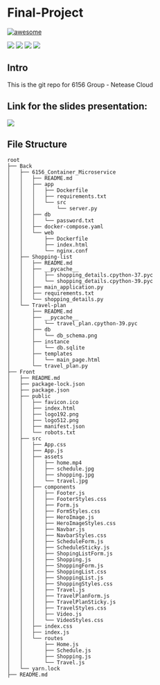 # Final-Project

[![awesome](https://img.shields.io/badge/React-20232A?style=for-the-badge&logo=react&logoColor=61DAFB)](https://github.com/sindresorhus/awesome)



<p>
<a href="https://reactjs.org/"><img src="https://img.shields.io/badge/React-20232A?style=for-the-badge&logo=react&logoColor=61DAFB
"></a>
<a href="https://aws.amazon.com/"><img src="https://img.shields.io/badge/Amazon_AWS-FF9900?style=for-the-badge&logo=amazonaws&logoColor=white
"></a>
<a href="https://slack.com/"><img src="https://img.shields.io/badge/Slack-4A154B?style=for-the-badge&logo=slack&logoColor=white
"></a>
<a href="https://www.mysql.com/"><img src="https://img.shields.io/badge/MySQL-00000F?style=for-the-badge&logo=mysql&logoColor=white
"></a>
</p>


## Intro
This is the git repo for 6156 Group - Netease Cloud

## Link for the slides presentation: 
<a href="https://docs.google.com/presentation/d/1MvFerIajkF_7eNrPqZPHVMIqC6BbYphq5qkf1SJue6E/edit?usp=sharing"><img src="https://img.shields.io/badge/Google_Cloud-4285F4?style=for-the-badge&logo=google-cloud&logoColor=white
"></a>


## File Structure
```
root
├── Back
│   ├── 6156_Container_Microservice
│   │   ├── README.md
│   │   ├── app
│   │   │   ├── Dockerfile
│   │   │   ├── requirements.txt
│   │   │   └── src
│   │   │       └── server.py
│   │   ├── db
│   │   │   └── password.txt
│   │   ├── docker-compose.yaml
│   │   └── web
│   │       ├── Dockerfile
│   │       ├── index.html
│   │       └── nginx.conf
│   ├── Shopping-list
│   │   ├── README.md
│   │   ├── __pycache__
│   │   │   ├── shopping_details.cpython-37.pyc
│   │   │   └── shopping_details.cpython-39.pyc
│   │   ├── main_application.py
│   │   ├── requirements.txt
│   │   └── shopping_details.py
│   └── Travel-plan
│       ├── README.md
│       ├── __pycache__
│       │   └── travel_plan.cpython-39.pyc
│       ├── db
│       │   └── db_schema.png
│       ├── instance
│       │   └── db.sqlite
│       ├── templates
│       │   └── main_page.html
│       └── travel_plan.py
├── Front
│   ├── README.md
│   ├── package-lock.json
│   ├── package.json
│   ├── public
│   │   ├── favicon.ico
│   │   ├── index.html
│   │   ├── logo192.png
│   │   ├── logo512.png
│   │   ├── manifest.json
│   │   └── robots.txt
│   ├── src
│   │   ├── App.css
│   │   ├── App.js
│   │   ├── assets
│   │   │   ├── home.mp4
│   │   │   ├── schedule.jpg
│   │   │   ├── shopping.jpg
│   │   │   └── travel.jpg
│   │   ├── components
│   │   │   ├── Footer.js
│   │   │   ├── FooterStyles.css
│   │   │   ├── Form.js
│   │   │   ├── FormStyles.css
│   │   │   ├── HeroImage.js
│   │   │   ├── HeroImageStyles.css
│   │   │   ├── Navbar.js
│   │   │   ├── NavbarStyles.css
│   │   │   ├── ScheduleForm.js
│   │   │   ├── ScheduleSticky.js
│   │   │   ├── ShopingListForm.js
│   │   │   ├── Shopping.js
│   │   │   ├── ShoppingForm.js
│   │   │   ├── ShoppingList.css
│   │   │   ├── ShoppingList.js
│   │   │   ├── ShoppingStyles.css
│   │   │   ├── Travel.js
│   │   │   ├── TravelPlanForm.js
│   │   │   ├── TravelPlanSticky.js
│   │   │   ├── TravelStyles.css
│   │   │   ├── Video.js
│   │   │   └── VideoStyles.css
│   │   ├── index.css
│   │   ├── index.js
│   │   └── routes
│   │       ├── Home.js
│   │       ├── Schedule.js
│   │       ├── Shopping.js
│   │       └── Travel.js
│   └── yarn.lock
├── README.md
```
